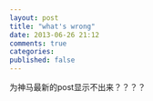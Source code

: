 ```yaml
---
layout: post
title: "what's wrong"
date: 2013-06-26 21:12
comments: true
categories: 
published: false
---
```

为神马最新的post显示不出来？？？？